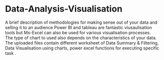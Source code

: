 # Data-Analysis-Visualisation
A brief description of methodologies for making sense out of your data and selling it to an audience
Power BI and tableau are fantastic viusaulisation tools but Ms-Excel can also be used for various visualisation processes. The type of chart to used also depends on the characteristics of your data. The uploaded files contain different worksheet of Data Summary & Filtering, Data Visualisation using charts, power excel functions for executing specific task .  
